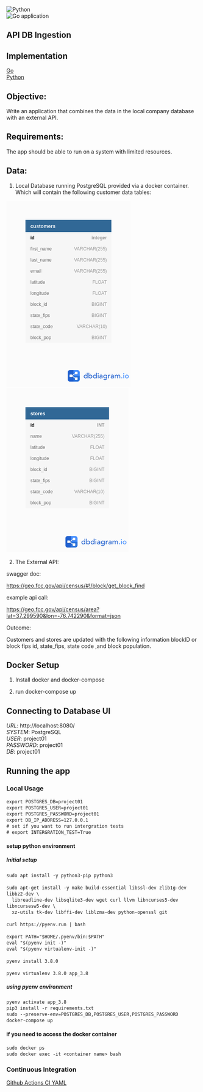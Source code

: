 ![Python](https://github.com/bclipp/api_db_ingestion/workflows/Python/badge.svg)     
![Go application](https://github.com/bclipp/api_db_ingestion/workflows/Go/badge.svg)

## API DB Ingestion

## Implementation
[Go](https://github.com/bclipp/api_db_ingestion/tree/master/go)  
[Python](https://github.com/bclipp/api_db_ingestion/tree/master/python)  
## Objective:
Write an application that combines the data in the local company database with an external API.

## Requirements:

The app should be able to run on a system with limited resources.

## Data:

1. Local Database running PostgreSQL provided via a docker container.
Which will contain the following customer data tables:
  
   
![customers](customers.png)  
![stores](stores.png)   
  

2. The External API:

swagger doc:

https://geo.fcc.gov/api/census/#!/block/get_block_find

example api call:  

https://geo.fcc.gov/api/census/area?lat=37.299590&lon=-76.742290&format=json


Outcome:

Customers and stores are updated with the following information
blockID or block fips id, state_fips, state code ,and block population.


## Docker Setup

1. Install docker and docker-compose

2. run docker-compose up

## Connecting to Database UI

*URL*: http://localhost:8080/  
*SYSTEM*: PostgreSQL  
*USER*: project01  
*PASSWORD*: project01  
*DB*: project01  

## Running the app

### Local Usage

```
export POSTGRES_DB=project01  
export POSTGRES_USER=project01  
export POSTGRES_PASSWORD=project01  
export DB_IP_ADDRESS=127.0.0.1  
# set if you want to run intergration tests
# export INTERGRATION_TEST=True
```

#### setup python environment

##### Initial setup

```apt-get update && \
sudo apt install -y python3-pip python3

sudo apt-get install -y make build-essential libssl-dev zlib1g-dev libbz2-dev \
  libreadline-dev libsqlite3-dev wget curl llvm libncurses5-dev libncursesw5-dev \
  xz-utils tk-dev libffi-dev liblzma-dev python-openssl git 

curl https://pyenv.run | bash 

export PATH="$HOME/.pyenv/bin:$PATH" 
eval "$(pyenv init -)" 
eval "$(pyenv virtualenv-init -)"

pyenv install 3.8.0 

pyenv virtualenv 3.8.0 app_3.8
```

##### using pyenv environment
```
pyenv activate app_3.8  
pip3 install -r requirements.txt  
sudo --preserve-env=POSTGRES_DB,POSTGRES_USER,POSTGRES_PASSWORD docker-compose up
```  

#### if you need to access the docker container
```
sudo docker ps
sudo docker exec -it <container name> bash
```

### Continuous Integration
[Github Actions CI YAML](https://github.com/bclipp/api_db_ingestion/blob/master/.github/workflows/python-app.yml)
